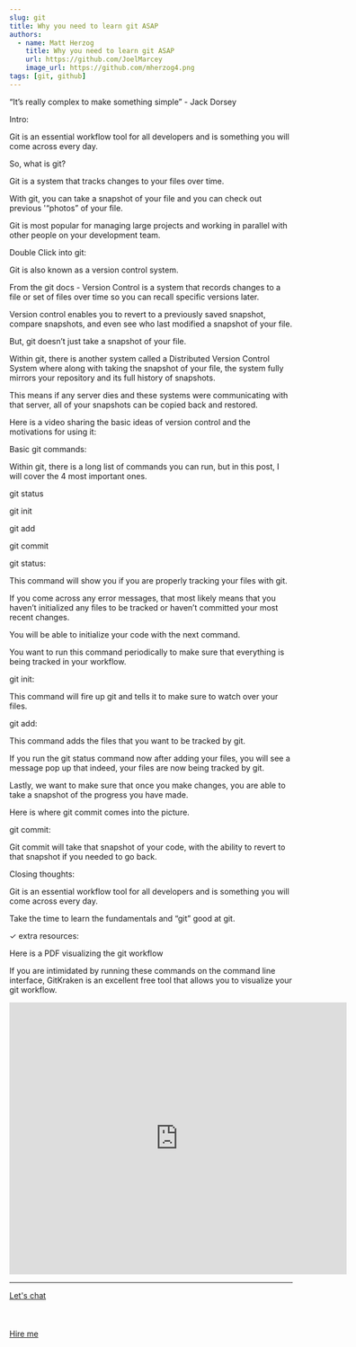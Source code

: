 ```yaml
---
slug: git
title: Why you need to learn git ASAP
authors:
  - name: Matt Herzog
    title: Why you need to learn git ASAP
    url: https://github.com/JoelMarcey
    image_url: https://github.com/mherzog4.png
tags: [git, github]
---
```


“It’s really complex to make something simple” - Jack Dorsey

Intro:

Git is an essential workflow tool for all developers and is something you will come across every day.

So, what is git?

Git is a system that tracks changes to your files over time.

With git, you can take a snapshot of your file and you can check out previous '“photos” of your file.

Git is most popular for managing large projects and working in parallel with other people on your development team.

Double Click into git:

Git is also known as a version control system.

From the git docs - Version Control is a system that records changes to a file or set of files over time so you can recall specific versions later.

Version control enables you to revert to a previously saved snapshot, compare snapshots, and even see who last modified a snapshot of your file.

But, git doesn’t just take a snapshot of your file.

Within git, there is another system called a Distributed Version Control System where along with taking the snapshot of your file, the system fully mirrors your repository and its full history of snapshots.

This means if any server dies and these systems were communicating with that server, all of your snapshots can be copied back and restored.

Here is a video sharing the basic ideas of version control and the motivations for using it:


Basic git commands:

Within git, there is a long list of commands you can run, but in this post, I will cover the 4 most important ones.

git status

git init

git add

git commit

git status:

This command will show you if you are properly tracking your files with git.


If you come across any error messages, that most likely means that you haven’t initialized any files to be tracked or haven’t committed your most recent changes.

You will be able to initialize your code with the next command.

You want to run this command periodically to make sure that everything is being tracked in your workflow.

git init:

This command will fire up git and tells it to make sure to watch over your files.


git add:

This command adds the files that you want to be tracked by git.

If you run the git status command now after adding your files, you will see a message pop up that indeed, your files are now being tracked by git.


Lastly, we want to make sure that once you make changes, you are able to take a snapshot of the progress you have made.

Here is where git commit comes into the picture.

git commit:

Git commit will take that snapshot of your code, with the ability to revert to that snapshot if you needed to go back.


Closing thoughts:

Git is an essential workflow tool for all developers and is something you will come across every day.

Take the time to learn the fundamentals and “git” good at git.

✓
extra resources:

Here is a PDF visualizing the git workflow

If you are intimidated by running these commands on the command line interface, GitKraken is an excellent free tool that allows you to visualize your git workflow.

<iframe src="https://docs.google.com/forms/d/e/1FAIpQLSephH4LK7APewJxpbb8_cpns4ldt4-DJClRAXEyqZgXpCwHHg/viewform?embedded=true" width="600" height="484" frameborder="0" marginheight="0" marginwidth="0">Loading…</iframe>


<hr></hr>

<a href="https://calendly.com/mattherzog/quick-chat" target="_blank">Let's chat</a>
<br></br>
<br></br>
<a href="https://directsystems.io/" target="_blank">Hire me</a>